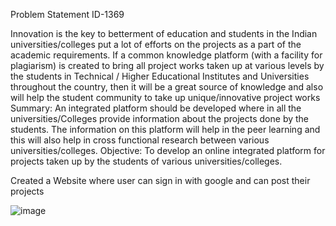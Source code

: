 Problem Statement ID-1369

Innovation is the key to betterment of education and students in the Indian universities/colleges put a lot of efforts on the projects as a part of the academic requirements. If a common knowledge platform (with a facility for plagiarism) is created to bring all project works taken up at various levels by the students in Technical / Higher Educational Institutes and Universities throughout the country, then it will be a great source of knowledge and also will help the student community to take up unique/innovative project works Summary: An integrated platform should be developed where in all the universities/Colleges provide information about the projects done by the students. The information on this platform will help in the peer learning and this will also help in cross functional research between various universities/colleges. Objective: To develop an online integrated platform for projects taken up by the students of various universities/colleges.

Created a Website where user can sign in with google and can post their projects

![image](https://github.com/divyomm/SIH-GDSC-Problem/assets/110224064/2486c75e-03d4-4e2e-94cd-c8246a2ac059)
